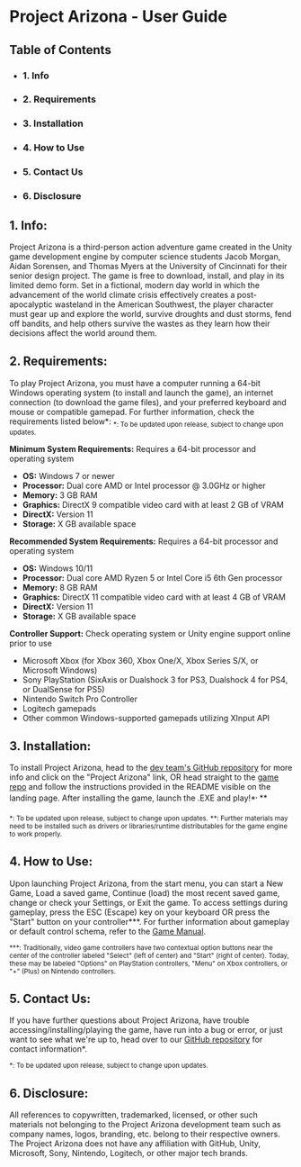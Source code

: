 # Project Arizona - User Guide

## Table of Contents
- ### 1. Info
- ### 2. Requirements
- ### 3. Installation
- ### 4. How to Use
- ### 5. Contact Us
- ### 6. Disclosure

## 1. Info:
Project Arizona is a third-person action adventure game created in the Unity game development engine by computer science students Jacob Morgan, Aidan Sorensen, and Thomas Myers at the University of Cincinnati for their senior design project. The game is free to download, install, and play in its limited demo form. Set in a fictional, modern day world in which the advancement of the world climate crisis effectively creates a post-apocalyptic wasteland in the American Southwest, the player character must gear up and explore the world, survive droughts and dust storms, fend off bandits, and help others survive the wastes as they learn how their decisions affect the world around them.

## 2. Requirements:
To play Project Arizona, you must have a computer running a 64-bit Windows operating system (to install and launch the game), an internet connection (to download the game files), and your preferred keyboard and mouse or compatible gamepad. For further information, check the requirements listed below*:
<sub>*: To be updated upon release, subject to change upon updates.</sub>

**Minimum System Requirements:**  Requires a 64-bit processor and operating system
-   **OS:**  Windows 7 or newer
-   **Processor:**  Dual core AMD or Intel processor @ 3.0GHz or higher
-   **Memory:**  3 GB RAM
-   **Graphics:**  DirectX 9 compatible video card with at least 2 GB of VRAM
-   **DirectX:**  Version 11
-   **Storage:**  X GB available space

**Recommended System Requirements:**  Requires a 64-bit processor and operating system
-   **OS:**  Windows 10/11
-   **Processor:**  Dual core AMD Ryzen 5 or Intel Core i5 6th Gen processor
-   **Memory:**  8 GB RAM 
-   **Graphics:**  DirectX 11 compatible video card with at least 4 GB of VRAM
-   **DirectX:**  Version 11
-   **Storage:**  X GB available space

**Controller Support:** Check operating system or Unity engine support online prior to use
- Microsoft Xbox (for Xbox 360, Xbox One/X, Xbox Series S/X, or Microsoft Windows) 
- Sony PlayStation (SixAxis or Dualshock 3 for PS3, Dualshock 4 for PS4, or DualSense for PS5)
- Nintendo Switch Pro Controller
- Logitech gamepads
- Other common Windows-supported gamepads utilizing XInput API

## 3. Installation:
To install Project Arizona, head to the [dev team's GitHub repository](https://github.com/Jmorgan97/QWERTY-Committee) for more info and click on the "Project Arizona" link, OR head straight to the [game repo](https://github.com/Jmorgan97/Project-Arizona) and follow the instructions provided in the README visible on the landing page. After installing the game, launch the .EXE and play!*<sup>, </sup>**

<sub>*: To be updated upon release, subject to change upon updates.</sub>
<sub>**: Further materials may need to be installed such as drivers or libraries/runtime distributables for the game engine to work properly.</sub>

## 4. How to Use:
Upon launching Project Arizona, from the start menu, you can start a New Game, Load a saved game, Continue (load) the most recent saved game, change or check your Settings, or Exit the game. To access settings during gameplay, press the ESC (Escape) key on your keyboard OR press the "Start" button on your controller***. For further information about gameplay or default control schema, refer to the [Game Manual](https://github.com/Jmorgan97/QWERTY-Committee).

<sub>***: Traditionally, video game controllers have two contextual option buttons near the center of the controller labeled "Select" (left of center) and "Start" (right of center). Today, these may be labeled "Options" on PlayStation controllers, "Menu" on Xbox controllers, or "+" (Plus) on Nintendo controllers.

## 5. Contact Us:
If you have further questions about Project Arizona, have trouble accessing/installing/playing the game, have run into a bug or error, or just want to see what we're up to, head over to our [GitHub repository](https://github.com/Jmorgan97/QWERTY-Committee) for contact information*.

<sub>*: To be updated upon release, subject to change upon updates.</sub>

## 6. Disclosure:
All references to copywritten, trademarked, licensed, or other such materials not belonging to the Project Arizona development team such as company names, logos, branding, etc. belong to their respective owners. The Project Arizona does not have any affiliation with GitHub, Unity, Microsoft, Sony, Nintendo, Logitech, or other major tech brands.

